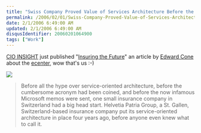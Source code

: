```yaml
---
title: "Swiss Company Proved Value of Services Architecture Before the Name Was Even Coined"
permalink: /2006/02/01/Swiss-Company-Proved-Value-of-Services-Architecture-Before-the-Name-Was-Even-Coined/
date: 2/1/2006 6:49:00 AM
updated: 2/1/2006 6:49:00 AM
disqusIdentifier: 20060201064900
tags: ["Work"]
---
```




[CIO INSIGHT](http://www.cioinsight.com/) just published "[Insuring the 
Future](http://www.cioinsight.com/article2/0,1540,1913783,00.asp)" an article by [Edward 
Cone](http://edcone.typepad.com/wordup/) about the [ecenter,](http://weblogs.asp.net/lkempe/archive/2005/12/24/433925.aspx) 
wow that's us :-)
<!-- more -->

![](http://www.didierbeck.com/pics/200601/cioinsight.jpg)

> Before all the hype over service-oriented architecture, before the 
  cumbersome acronym had been coined, and before the now infamous Microsoft 
  memos were sent, one small insurance company in Switzerland had a big head 
  start. Helvetia Patria Group, a St. Gallen, Switzerland-based insurance 
  company put its service-oriented architecture in place four years ago, before 
  anyone even knew what to call it.
